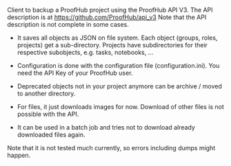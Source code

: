 Client to backup a ProofHub project using the ProofHub API V3. The API description is at https://github.com/ProofHub/api_v3 Note that the API description is not complete in some cases.

- It saves all objects as JSON on file system. Each object (groups, roles, projects) get a sub-directory. Projects have subdirectories for their respective subobjects, e.g. tasks, notebooks, ...

- Configuration is done with the configuration file (configuration.ini). You need the API Key of your ProofHub user.

- Deprecated objects not in your project anymore can be archive / moved to another directory.

- For files, it just downloads images for now. Download of other files is not possible with the API.

- It can be used in a batch job and tries not to download already downloaded files again.


Note that it is not tested much currently, so errors including dumps might happen.


